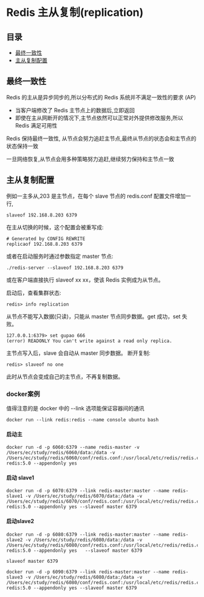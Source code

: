 # Redis 主从复制(replication)

## 目录

- [最终一致性](#最终一致性)
- [主从复制配置](#主从复制配置)

## 最终一致性

Redis 的主从是异步同步的,所以分布式的 Redis 系统并不满足一致性的要求 (AP)

- 当客户端修改了 Redis 主节点上的数据后,立即返回
- 即使在主从网断开的情况下,主节点依然可以正常对外提供修改服务,所以 Redis 满足可用性

Redis 保持最终一致性, 从节点会努力追赶主节点,最终从节点的状态会和主节点的状态保持一致

一旦网络恢复,从节点会用多种策略努力追赶,继续努力保持和主节点一致

## 主从复制配置

例如一主多从,203 是主节点，在每个 slave 节点的 redis.conf 配置文件增加一行,

```
slaveof 192.168.8.203 6379
```

在主从切换的时候，这个配置会被重写成:

```
# Generated by CONFIG REWRITE
replicaof 192.168.8.203 6379
```

或者在启动服务时通过参数指定 master 节点:

```
./redis-server --slaveof 192.168.8.203 6379
```

或在客户端直接执行 slaveof xx xx，使该 Redis 实例成为从节点。

启动后，查看集群状态:

```
redis> info replication
```

从节点不能写入数据(只读)，只能从 master 节点同步数据。get 成功，set 失败。

```
127.0.0.1:6379> set gupao 666
(error) READONLY You can't write against a read only replica.
```

主节点写入后，slave 会自动从 master 同步数据。 断开复制:

```
redis> slaveof no one
```

 此时从节点会变成自己的主节点，不再复制数据。

### docker案例

值得注意的是 docker 中的 --link 选项能保证容器间的通讯

```
docker run --link redis:redis --name console ubuntu bash
```

#### 启动主

```
docker run -d -p 6060:6379 --name redis-master -v /Users/ec/study/redis/6060/data:/data -v /Users/ec/study/redis/6060/conf/redis.conf:/usr/local/etc/redis/redis.conf redis:5.0 --appendonly yes 

```

#### 启动 slave1

```
docker run -d -p 6070:6379 --link redis-master:master --name redis-slave1 -v /Users/ec/study/redis/6070/data:/data -v /Users/ec/study/redis/6070/conf/redis.conf:/usr/local/etc/redis/redis.conf redis:5.0 --appendonly yes --slaveof master 6379
```

#### 启动slave2

```
docker run -d -p 6080:6379 --link redis-master:master --name redis-slave2 -v /Users/ec/study/redis/6080/data:/data -v /Users/ec/study/redis/6080/conf/redis.conf:/usr/local/etc/redis/redis.conf redis:5.0 --appendonly yes   --slaveof master 6379
```

```
slaveof master 6379
```

```
docker run -d -p 6090:6379 --link redis-master:master --name redis-slave3 -v /Users/ec/study/redis/6080/data:/data -v /Users/ec/study/redis/6080/conf/redis.conf:/usr/local/etc/redis/redis.conf redis:5.0 --appendonly yes --slaveof master 6379
```

